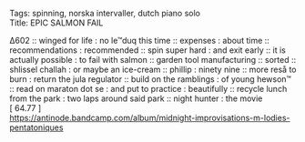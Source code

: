 Tags: spinning, norska intervaller, dutch piano solo  
Title: EPIC SALMON FAIL
  
∆602 :: winged for life : no le™duq this time :: expenses : about time :: recommendations : recommended :: spin super hard : and exit early :: it is actually possible : to fail with salmon :: garden tool manufacturing :: sorted :: shlissel challah : or maybe an ice-cream :: phillip : ninety nine :: more reså to burn : return the jula regulator :: build on the ramblings : of young hewson™ :: read on maraton dot se : and put to practice : beautifully :: recycle lunch from the park : two laps around said park :: night hunter : the movie  
[ 64.77 ]  
<https://antinode.bandcamp.com/album/midnight-improvisations-m-lodies-pentatoniques>  
